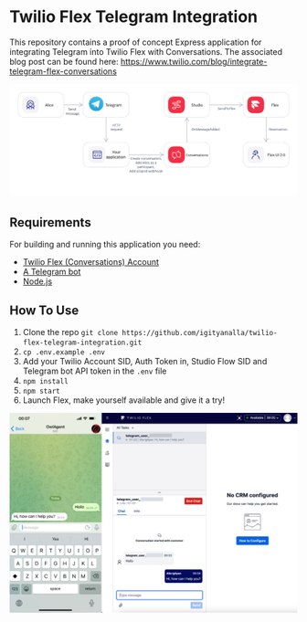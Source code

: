 # Twilio Flex Telegram Integration

[comment]: <> (associated blogpost)


This repository contains a proof of concept Express application for integrating Telegram into Twilio Flex with Conversations. The associated blog post can be found here:
https://www.twilio.com/blog/integrate-telegram-flex-conversations



![diagram](/public/images/diagram.png?raw=true)

## Requirements
For building and running this application you need:

- [Twilio Flex (Conversations) Account](https://www.twilio.com/docs/flex/conversations)
- [A Telegram bot](https://core.telegram.org)
- [Node.js](https://nodejs.org/en/download/)

## How To Use

1. Clone the repo
   `git clone https://github.com/igityanalla/twilio-flex-telegram-integration.git`
2. `cp .env.example .env`
3. Add your Twilio Account SID, Auth Token in, Studio Flow SID and Telegram bot API token in the `.env` file
4. `npm install`
5. `npm start`
6. Launch Flex, make yourself available and give it a try!

![Telegram](/public/images/screenshots.png?raw=true)
